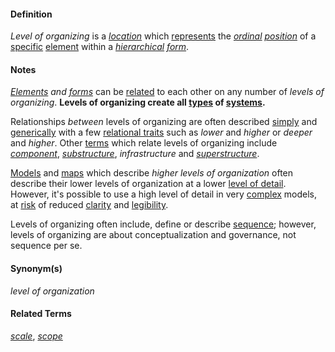 #### Definition

*Level of organizing* is a *[location](https://github.com/gcassel/Modular-Organization-Terminology/blob/master/terms/location.md)* which [represents](https://github.com/gcassel/Modular-Organization-Terminology/blob/master/terms/represent.md) the *[ordinal](https://github.com/gcassel/Modular-Organization-Terminology/blob/master/terms/order.md) [position](https://github.com/gcassel/Modular-Organization-Terminology/blob/master/terms/position.md)* of a [specific](https://github.com/gcassel/Modular-Organization-Terminology/blob/master/terms/specific.md) [element](https://github.com/gcassel/Modular-Organization-Terminology/blob/master/terms/element.md) within a *[hierarchical](https://github.com/gcassel/Modular-Organization-Terminology/blob/master/terms/hierarchy.md) [form](https://github.com/gcassel/Modular-Organization-Terminology/blob/master/terms/form.md)*.

#### Notes

*[Elements](https://github.com/gcassel/Modular-Organization-Terminology/blob/master/terms/element.md) and [forms](https://github.com/gcassel/Modular-Organization-Terminology/blob/master/terms/form.md)* can be [related](https://github.com/gcassel/Modular-Organization-Terminology/blob/master/terms/relate.md) to each other on any number of *levels of organizing*.  **Levels of organizing create all [types](https://github.com/gcassel/Modular-Organization-Terminology/blob/master/terms/type.md) of [systems](https://github.com/gcassel/Modular-Organization-Terminology/blob/master/terms/system.md).**
		
Relationships *between* levels of organizing are often described [simply](https://github.com/gcassel/Modular-Organization-Terminology/blob/master/terms/simplicity.md) and [generically](https://github.com/gcassel/Modular-Organization-Terminology/blob/master/terms/generic.md) with a few [relational traits](https://github.com/gcassel/Modular-Organization-Terminology/blob/master/terms/relational-trait.md) such as *lower* and *higher* or *deeper* and *higher*.   Other [terms](https://github.com/gcassel/Modular-Organization-Terminology/blob/master/terms/term.md) which relate levels of organizing include *[component](https://github.com/gcassel/Modular-Organization-Terminology/blob/master/terms/component.md)*, *[substructure](https://github.com/gcassel/Modular-Organization-Terminology/blob/master/terms/substructure.md)*, *infrastructure* and *[superstructure](https://github.com/gcassel/Modular-Organization-Terminology/blob/master/terms/superstructure.md)*.
		
[Models](https://github.com/gcassel/Modular-Organization-Terminology/blob/master/terms/model.md) and [maps](https://github.com/gcassel/Modular-Organization-Terminology/blob/master/terms/map.md) which describe *higher levels of organization* often describe their lower levels of organization at a lower [level of detail](https://github.com/gcassel/Modular-Organization-Terminology/blob/master/terms/level-of-detail.md).  However, it's possible to use a high level of detail in very [complex](https://github.com/gcassel/Modular-Organization-Terminology/blob/master/terms/complex.md) models, at [risk](https://github.com/gcassel/Modular-Organization-Terminology/blob/master/terms/risk.md) of reduced [clarity](https://github.com/gcassel/Modular-Organization-Terminology/blob/master/terms/clarity.md) and [legibility](https://github.com/gcassel/Modular-Organization-Terminology/blob/master/terms/legibility.md).

Levels of organizing often include, define or describe [sequence](https://github.com/gcassel/Modular-Organization-Terminology/blob/master/terms/sequence.md); however, levels of organizing are about conceptualization and governance, not sequence per se.
		
#### Synonym(s)

*level of organization*

#### Related Terms

*[scale](https://github.com/gcassel/Modular-Organization-Terminology/blob/master/terms/scale.md)*, *[scope](https://github.com/gcassel/Modular-Organization-Terminology/blob/master/terms/scope.md)*
